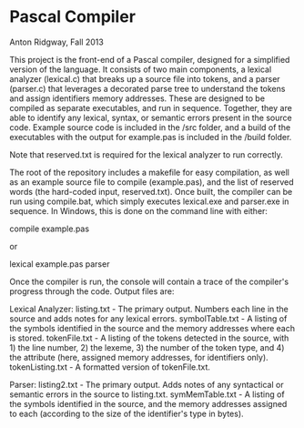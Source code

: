 Pascal Compiler
===============
Anton Ridgway, Fall 2013

This project is the front-end of a Pascal compiler, designed for a simplified version of the language. It consists of two main components, a lexical analyzer (lexical.c) that breaks up a source file into tokens, and a parser (parser.c) that leverages a decorated parse tree to understand the tokens and assign identifiers memory addresses. These are designed to be compiled as separate executables, and run in sequence. Together, they are able to identify any lexical, syntax, or semantic errors present in the source code. Example source code is included in the /src folder, and a build of the executables with the output for example.pas is included in the /build folder.

Note that reserved.txt is required for the lexical analyzer to run correctly.

The root of the repository includes a makefile for easy compilation, as well as an example source file to compile (example.pas), and the list of reserved words (the hard-coded input, reserved.txt). Once built, the compiler can be run using compile.bat, which simply executes lexical.exe and parser.exe in sequence. In Windows, this is done on the command line with either:

compile example.pas

or

lexical example.pas
parser

Once the compiler is run, the console will contain a trace of the compiler's progress through the code. Output files are:

Lexical Analyzer:
listing.txt - The primary output. Numbers each line in the source and adds notes for any lexical errors.
symbolTable.txt - A listing of the symbols identified in the source and the memory addresses where each is stored.
tokenFile.txt - A listing of the tokens detected in the source, with 1) the line number, 2) the lexeme, 3) the number of the token type, and 4) the attribute (here, assigned memory addresses, for identifiers only).
tokenListing.txt - A formatted version of tokenFile.txt.

Parser:
listing2.txt - The primary output. Adds notes of any syntactical or semantic errors in the source to listing.txt.
symMemTable.txt - A listing of the symbols identified in the source, and the memory addresses assigned to each (according to the size of the identifier's type in bytes).
